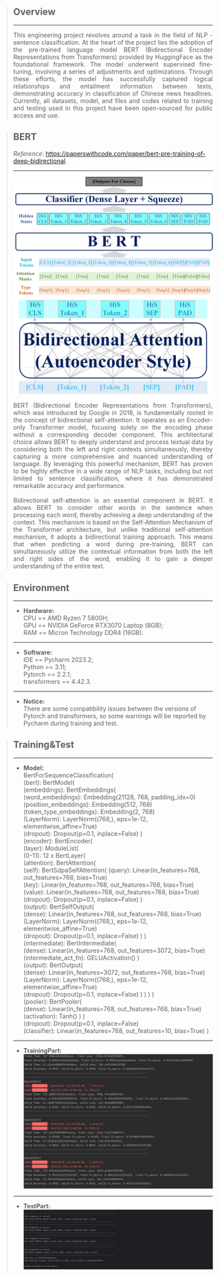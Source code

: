 > **Overview**
> -
> ---
> <div style="text-align: justify;"> This engineering project revolves around a task in the field of NLP - sentence classification.
> At the heart of the project lies the adoption of the pre-trained language model BERT (Bidirectional Encoder Representations 
> from Transformers) provided by HuggingFace as the foundational framework. The model underwent supervised fine-tuning, 
> involving a series of adjustments and optimizations. Through these efforts, the model has successfully captured logical 
> relationships and entailment information between texts, demonstrating accuracy in classification of Chinese news headlines. Currently, 
> all datasets, model, and files and codes related to training and testing used in this project have been open-sourced for public access and use.
> </div>

> **BERT**  
> -
> _Reference_: https://paperswithcode.com/paper/bert-pre-training-of-deep-bidirectional.
> 
> ---
> ![BertForSensCls.jpg](graph_/BertForSensCls.jpg)
> ![BiAttention.jpg](graph_/BiAttention.jpg)
><div style="text-align: justify;">BERT (Bidirectional Encoder Representations from Transformers), 
> which was introduced by Google in 2018, 
> is fundamentally rooted in the concept of bidirectional self-attention. 
> It operates as an Encoder-only Transformer model, 
> focusing solely on the encoding phase without a corresponding decoder component. 
> This architectural choice allows BERT to deeply understand and process textual data by considering both the left 
> and right contexts simultaneously, thereby capturing a more comprehensive and nuanced understanding of language. 
> By leveraging this powerful mechanism, BERT has proven to be highly effective in a wide range of NLP tasks, 
> including but not limited to sentence classification, where it has demonstrated remarkable accuracy and performance.</div>
> <br>
><div style="text-align: justify;">Bidirectional self-attention is an essential component in BERT. 
> It allows BERT to consider other words in the sentence when processing each word, 
> thereby achieving a deep understanding of the context. 
> This mechanism is based on the Self-Attention Mechanism of the Transformer architecture,
> but unlike traditional self-attention mechanism, it adopts a bidirectional training approach. 
> This means that when predicting a word during pre-training, 
> BERT can simultaneously utilize the contextual information from both the left and right sides of the word, 
> enabling it to gain a deeper understanding of the entire text. </div>

> **Environment**
> -
> ---
> * **Hardware:**<br>CPU == AMD Ryzen 7 5800H;<br>GPU == NVIDIA GeForce RTX3070 Laptop (8GB);
> <br>RAM == Micron Technology DDR4 (16GB).
> ---
> * **Software:** <br>IDE == Pycharm 2023.2;<br> Python == 3.11;<br> Pytorch == 2.2.1;
> <br> transformers == 4.42.3.
> ---
> * **Notice:**<br>
> There are some compatibility issues between the versions of Pytorch and transformers, 
> so some warnings will be reported by Pycharm during training and test.

> **Training&Test**
> -
> ---
> * **Model:** <br>
> BertForSequenceClassification(<br>
  (bert): BertModel(<br>
    (embeddings): BertEmbeddings(<br>
      (word_embeddings): Embedding(21128, 768, padding_idx=0)<br>
      (position_embeddings): Embedding(512, 768)<br>
      (token_type_embeddings): Embedding(2, 768)<br>
      (LayerNorm): LayerNorm((768,), eps=1e-12, elementwise_affine=True)<br>
      (dropout): Dropout(p=0.1, inplace=False)
    )<br>
    (encoder): BertEncoder(<br>
      (layer): ModuleList(<br>
        (0-11): 12 x BertLayer(<br>
          (attention): BertAttention(<br>
            (self): BertSdpaSelfAttention(
              (query): Linear(in_features=768, out_features=768, bias=True)<br>
              (key): Linear(in_features=768, out_features=768, bias=True)<br>
              (value): Linear(in_features=768, out_features=768, bias=True)<br>
              (dropout): Dropout(p=0.1, inplace=False)
            )<br>
            (output): BertSelfOutput(<br>
              (dense): Linear(in_features=768, out_features=768, bias=True)<br>
              (LayerNorm): LayerNorm((768,), eps=1e-12, elementwise_affine=True)<br>
              (dropout): Dropout(p=0.1, inplace=False)
            )
          )<br>
          (intermediate): BertIntermediate(<br>
            (dense): Linear(in_features=768, out_features=3072, bias=True)<br>
            (intermediate_act_fn): GELUActivation()
          )<br>
          (output): BertOutput(<br>
            (dense): Linear(in_features=3072, out_features=768, bias=True)<br>
            (LayerNorm): LayerNorm((768,), eps=1e-12, elementwise_affine=True)<br>
            (dropout): Dropout(p=0.1, inplace=False)
          )
        )
      )
    )<br>
    (pooler): BertPooler(<br>
      (dense): Linear(in_features=768, out_features=768, bias=True)<br>
      (activation): Tanh()
    )
  )<br>
  (dropout): Dropout(p=0.1, inplace=False)<br>
  (classifier): Linear(in_features=768, out_features=10, bias=True)
)<br>
> ---
> * **TrainingPart:** <br>
> ![Training_](graph_/Training_.png)
> ---
> * **TestPart:** <br>
> ![Test_](graph_/Test_.png)
